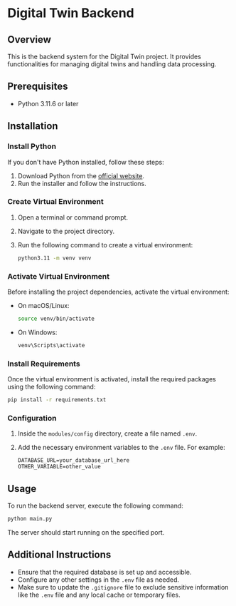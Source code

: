 # Digital Twin Backend

## Overview

This is the backend system for the Digital Twin project. It provides functionalities for managing digital twins and handling data processing.

## Prerequisites

- Python 3.11.6 or later

## Installation

### Install Python

If you don't have Python installed, follow these steps:

1. Download Python from the [official website](https://www.python.org/downloads/).
2. Run the installer and follow the instructions.

### Create Virtual Environment

1. Open a terminal or command prompt.
2. Navigate to the project directory.
3. Run the following command to create a virtual environment:

   ```bash
   python3.11 -m venv venv
   ```

### Activate Virtual Environment

Before installing the project dependencies, activate the virtual environment:

- On macOS/Linux:

  ```bash
  source venv/bin/activate
  ```

- On Windows:

  ```bash
  venv\Scripts\activate
  ```

### Install Requirements

Once the virtual environment is activated, install the required packages using the following command:

```bash
pip install -r requirements.txt
```

### Configuration

1. Inside the `modules/config` directory, create a file named `.env`.
2. Add the necessary environment variables to the `.env` file. For example:

   ```plaintext
   DATABASE_URL=your_database_url_here
   OTHER_VARIABLE=other_value
   ```

## Usage

To run the backend server, execute the following command:

```bash
python main.py
```

The server should start running on the specified port.

## Additional Instructions

- Ensure that the required database is set up and accessible.
- Configure any other settings in the `.env` file as needed.
- Make sure to update the `.gitignore` file to exclude sensitive information like the `.env` file and any local cache or temporary files.